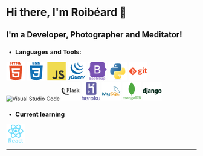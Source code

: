# Hi there, I'm Roibéard 👋 

## I'm a Developer, Photographer and Meditator!

-  ### **Languages  and Tools**:

<img src="https://github.com/devicons/devicon/blob/master/icons/html5/html5-plain-wordmark.svg" alt="HTML logo" width="50px" height="50px" /> 
<img src="https://github.com/devicons/devicon/blob/master/icons/css3/css3-plain-wordmark.svg" alt="CSS logo" width="50px" height="50px" /> 
<img src="https://github.com/devicons/devicon/blob/master/icons/javascript/javascript-original.svg" alt="JavaScript logo" width="50px" height="50px" /> 
<img src="https://github.com/devicons/devicon/blob/master/icons/jquery/jquery-plain-wordmark.svg" alt="jQuery logo" width="50px" height="50px" /> 
<img src="https://github.com/devicons/devicon/blob/master/icons/bootstrap/bootstrap-plain-wordmark.svg" alt="Bootstrap logo" height="50px" width="50px" /> 
<img src="https://github.com/devicons/devicon/blob/master/icons/python/python-original.svg" alt="Python logo" width="50px" height="50px" /> 
<img src="https://github.com/devicons/devicon/blob/master/icons/git/git-plain-wordmark.svg" alt="Git logo" width="50px" height="50px" /> 
<img src="https://cdn.jsdelivr.net/gh/devicons/devicon/icons/vscode/vscode-original.svg" alt="Visual Studio Code" width="50px" height="50px" />
<img src="https://github.com/devicons/devicon/blob/master/icons/flask/flask-original-wordmark.svg" alt="Flask logo" width="50px" height="50px" /> 
<img src="https://github.com/devicons/devicon/blob/master/icons/heroku/heroku-plain-wordmark.svg" alt="Heroku logo" width="50px" height="50px" /> 
<img src="https://github.com/devicons/devicon/blob/master/icons/mysql/mysql-original-wordmark.svg" alt="mySQL logo" height="50px" width="50px" /> 
<img src="https://github.com/devicons/devicon/blob/master/icons/mongodb/mongodb-plain-wordmark.svg" alt="MongoDB logo" width="50px" height="50px" />
<img src="https://github.com/devicons/devicon/blob/master/icons/django/django-plain-wordmark.svg" alt="Django logo" width="50px" height="50px" />


<br>

- ### **Current learning**
<img src="https://github.com/devicons/devicon/blob/master/icons/react/react-original-wordmark.svg" alt="React logo" height="50px" width="50px" />


---

[website]: https://roibeard-ruadhan.github.io/Roibeard-Ruadhan-Photography/
[twitter]: https://twitter.com
[instagram]: https://instagram.com/
[linkedin]: https://linkedin.com/
